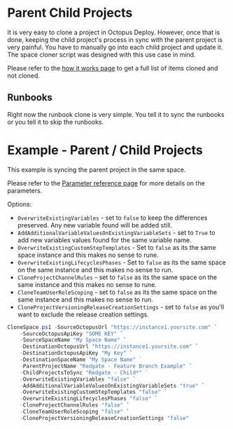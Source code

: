 # Parent Child Projects
It is very easy to clone a project in Octopus Deploy.  However, once that is done, keeping the child project's process in sync with the parent project is very painful.  You have to manually go into each child project and update it.  The space cloner script was designed with this use case in mind. 

Please refer to the [how it works page](HowItWorks.md#what-will-it-clone) to get a full list of items cloned and not cloned.

## Runbooks

Right now the runbook clone is very simple.  You tell it to sync the runbooks or you tell it to skip the runbooks.  

# Example - Parent / Child Projects

This example is syncing the parent project in the same space.  

Please refer to the [Parameter reference page](ParameterReference.md) for more details on the parameters.

Options:
- `OverwriteExistingVariables` - set to `false` to keep the differences preserved.  Any new variable found will be added still.
- `AddAdditionalVariableValuesOnExistingVariableSets` - set to `True` to add new variables values found for the same variable name.  
- `OverwriteExistingCustomStepTemplates` - Set to `false` as its the same space instance and this makes no sense to rune.
- `OverwriteExistingLifecyclesPhases` - Set to `false` as its the same space on the same instance and this makes no sense to run.
- `CloneProjectChannelRules` - set to `false` as its the same space on the same instance and this makes no sense to rune.
- `CloneTeamUserRoleScoping` - set to `false` as its the same space on the same instance and this makes no sense to run.
- `CloneProjectVersioningReleaseCreationSettings` - set to `false` as you'll want to exclude the release creation settings.

```PowerShell
CloneSpace.ps1 -SourceOctopusUrl "https://instance1.yoursite.com" `
    -SourceOctopusApiKey "SOME KEY" `
    -SourceSpaceName "My Space Name" `
    -DestinationOctopusUrl "https://instance1.yoursite.com" `
    -DestinationOctopusApiKey "My Key" `
    -DestinationSpaceName "My Space Name" `        
    -ParentProjectName "Redgate - Feature Branch Example" `
    -ChildProjectsToSync "Redgate - Child*" `   
    -OverwriteExistingVariables "false" `
    -AddAdditionalVariableValuesOnExistingVariableSets "true" `
    -OverwriteExistingCustomStepTemplates "false" `
    -OverwriteExistingLifecyclesPhases "false" `
    -CloneProjectChannelRules "false" `
    -CloneTeamUserRoleScoping "false" `
    -CloneProjectVersioningReleaseCreationSettings "false"
```
